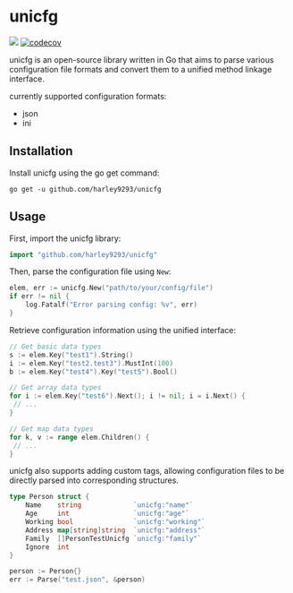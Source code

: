 # unicfg
![](https://github.com/harley9293/unicfg/workflows/Go/badge.svg)
[![codecov](https://codecov.io/gh/harley9293/unicfg/branch/master/graph/badge.svg?token=RIPZ9YPGGD)](https://codecov.io/gh/harley9293/unicfg)

unicfg is an open-source library written in Go that aims to parse various configuration file formats and convert them to a unified method linkage interface.

currently supported configuration formats:

- json
- ini

## Installation

Install unicfg using the go get command:

```shell
go get -u github.com/harley9293/unicfg
```

## Usage

First, import the unicfg library:

```go
import "github.com/harley9293/unicfg"
```

Then, parse the configuration file using `New`:

```go
elem, err := unicfg.New("path/to/your/config/file")
if err != nil {
    log.Fatalf("Error parsing config: %v", err)
}

```

Retrieve configuration information using the unified interface:

```go
// Get basic data types
s := elem.Key("test1").String()
i := elem.Key("test2.test3").MustInt(100)
b := elem.Key("test4").Key("test5").Bool()

// Get array data types
for i := elem.Key("test6").Next(); i != nil; i = i.Next() {
 // ...
}

// Get map data types
for k, v := range elem.Children() {
 // ...
}
```

unicfg also supports adding custom tags, allowing configuration files to be directly parsed into corresponding structures.

```go
type Person struct {
    Name    string             `unicfg:"name"`
    Age     int                `unicfg:"age"`
    Working bool               `unicfg:"working"`
    Address map[string]string  `unicfg:"address"`
    Family  []PersonTestUnicfg `unicfg:"family"`
    Ignore  int
}

person := Person{}
err := Parse("test.json", &person)
```
